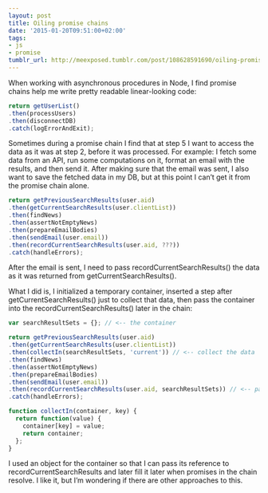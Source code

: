 ```yaml
---
layout: post
title: Oiling promise chains
date: '2015-01-20T09:51:00+02:00'
tags:
- js
- promise
tumblr_url: http://meexposed.tumblr.com/post/108628591690/oiling-promise-chains
---
```

When working with asynchronous procedures in Node, I find promise chains help me write pretty readable linear-looking code:

```js
return getUserList()
.then(processUsers)
.then(disconnectDB) 
.catch(logErrorAndExit);
```

Sometimes during a promise chain I find that at step 5 I want to access the data as it was at step 2, before it was processed. For example: I fetch some data from an API, run some computations on it, format an email with the results, and then send it. After making sure that the email was sent, I also want to save the fetched data in my DB, but at this point I can’t get it from the promise chain alone.

```js
return getPreviousSearchResults(user.aid)
.then(getCurrentSearchResults(user.clientList))
.then(findNews)
.then(assertNotEmptyNews)
.then(prepareEmailBodies)
.then(sendEmail(user.email))
.then(recordCurrentSearchResults(user.aid, ???))
.catch(handleErrors);
```

After the email is sent, I need to pass recordCurrentSearchResults() the data as it was returned from getCurrentSearchResults().

What I did is, I initialized a temporary container, inserted a step after getCurrentSearchResults() just to collect that data, then pass the container into the recordCurrentSearchResults() later in the chain:

```js
var searchResultSets = {}; // <-- the container

return getPreviousSearchResults(user.aid)
.then(getCurrentSearchResults(user.clientList))
.then(collectIn(searchResultSets, 'current')) // <-- collect the data
.then(findNews)
.then(assertNotEmptyNews)
.then(prepareEmailBodies)
.then(sendEmail(user.email))
.then(recordCurrentSearchResults(user.aid, searchResultSets)) // <-- pass the data
.catch(handleErrors);

function collectIn(container, key) {
  return function(value) {
    container[key] = value;
    return container;
  };
}
```

I used an object for the container so that I can pass its reference to recordCurrentSearchResults and later fill it later when promises in the chain resolve. I like it, but I’m wondering if there are other approaches to this.
